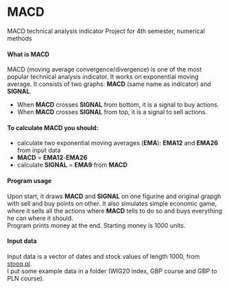# MACD
MACD technical analysis indicator
Project for 4th semester, numerical methods
#### What is MACD
MACD  (moving average convergence/divergence) is one of the most popular technical analysis indicator.
It works on exponential moving average.
It consists of two graphs: **MACD** (same name as indicator) and **SIGNAL**.  
* When **MACD** crosses **SIGNAL** from bottom, it is a signal to buy actions.  
* When **MACD** crosses **SIGNAL** from top, it is a signal to sell actions.  
#### To calculate **MACD** you should:
* calculate two exponential moving averages (**EMA**): **EMA12** and **EMA26** from input data
* **MACD** = **EMA12**-**EMA26**
* calculate **SIGNAL** = **EMA9** from **MACD**
#### Program usage
Upon start, it draws **MACD** and **SIGNAL** on one figurine and original grapgh with sell and buy points on other.
It also simulates simple economic game, where it sells all the actions where **MACD** tells to do so and buys everything he can where it should.  
Program prints money at the end. Starting money is 1000 units.
#### Input data
Input data is a vector of dates and stock values of length 1000, from [stooq.pl](https://stooq.pl).  
I put some example data in a folder (WIG20 index, GBP course and GBP to PLN course).  
